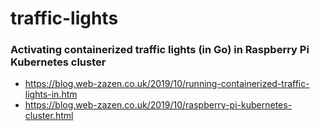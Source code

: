# traffic-lights

### Activating containerized traffic lights (in Go) in Raspberry Pi Kubernetes cluster

* https://blog.web-zazen.co.uk/2019/10/running-containerized-traffic-lights-in.htm
* https://blog.web-zazen.co.uk/2019/10/raspberry-pi-kubernetes-cluster.html
